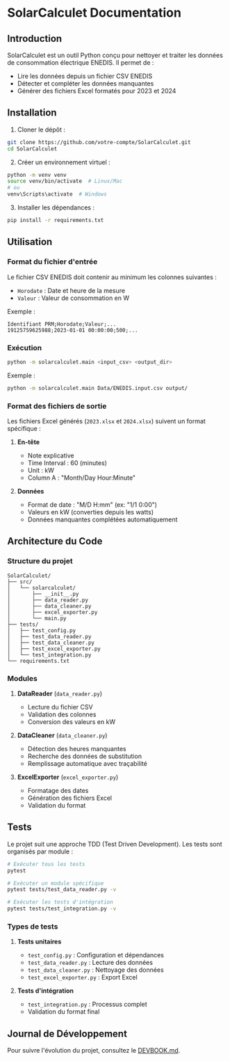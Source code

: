 # SolarCalculet Documentation

## Introduction

SolarCalculet est un outil Python conçu pour nettoyer et traiter les données de consommation électrique ENEDIS. Il permet de :
- Lire les données depuis un fichier CSV ENEDIS
- Détecter et compléter les données manquantes
- Générer des fichiers Excel formatés pour 2023 et 2024

## Installation

1. Cloner le dépôt :
```bash
git clone https://github.com/votre-compte/SolarCalculet.git
cd SolarCalculet
```

2. Créer un environnement virtuel :
```bash
python -m venv venv
source venv/bin/activate  # Linux/Mac
# ou
venv\Scripts\activate  # Windows
```

3. Installer les dépendances :
```bash
pip install -r requirements.txt
```

## Utilisation

### Format du fichier d'entrée

Le fichier CSV ENEDIS doit contenir au minimum les colonnes suivantes :
- `Horodate` : Date et heure de la mesure
- `Valeur` : Valeur de consommation en W

Exemple :
```csv
Identifiant PRM;Horodate;Valeur;...
19125759625988;2023-01-01 00:00:00;500;...
```

### Exécution

```bash
python -m solarcalculet.main <input_csv> <output_dir>
```

Exemple :
```bash
python -m solarcalculet.main Data/ENEDIS.input.csv output/
```

### Format des fichiers de sortie

Les fichiers Excel générés (`2023.xlsx` et `2024.xlsx`) suivent un format spécifique :

1. **En-tête**
   - Note explicative
   - Time Interval : 60 (minutes)
   - Unit : kW
   - Column A : "Month/Day Hour:Minute"

2. **Données**
   - Format de date : "M/D H:mm" (ex: "1/1 0:00")
   - Valeurs en kW (converties depuis les watts)
   - Données manquantes complétées automatiquement

## Architecture du Code

### Structure du projet
```
SolarCalculet/
├── src/
│   └── solarcalculet/
│       ├── __init__.py
│       ├── data_reader.py
│       ├── data_cleaner.py
│       ├── excel_exporter.py
│       └── main.py
├── tests/
│   ├── test_config.py
│   ├── test_data_reader.py
│   ├── test_data_cleaner.py
│   ├── test_excel_exporter.py
│   └── test_integration.py
└── requirements.txt
```

### Modules

1. **DataReader** (`data_reader.py`)
   - Lecture du fichier CSV
   - Validation des colonnes
   - Conversion des valeurs en kW

2. **DataCleaner** (`data_cleaner.py`)
   - Détection des heures manquantes
   - Recherche des données de substitution
   - Remplissage automatique avec traçabilité

3. **ExcelExporter** (`excel_exporter.py`)
   - Formatage des dates
   - Génération des fichiers Excel
   - Validation du format

## Tests

Le projet suit une approche TDD (Test Driven Development). Les tests sont organisés par module :

```bash
# Exécuter tous les tests
pytest

# Exécuter un module spécifique
pytest tests/test_data_reader.py -v

# Exécuter les tests d'intégration
pytest tests/test_integration.py -v
```

### Types de tests

1. **Tests unitaires**
   - `test_config.py` : Configuration et dépendances
   - `test_data_reader.py` : Lecture des données
   - `test_data_cleaner.py` : Nettoyage des données
   - `test_excel_exporter.py` : Export Excel

2. **Tests d'intégration**
   - `test_integration.py` : Processus complet
   - Validation du format final

## Journal de Développement

Pour suivre l'évolution du projet, consultez le [DEVBOOK.md](../DEVBOOK.md).
